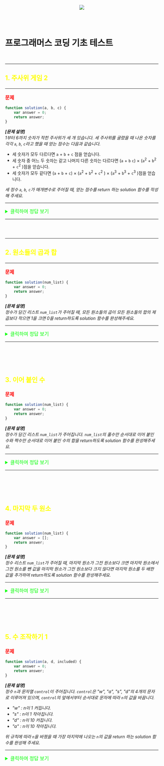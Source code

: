 <p align="center">
  <img src="https://file.newswire.co.kr/data/datafile2/thumb_640/2022/07/1994211446_20220703180818_7260737807.jpg">
</p>
<br /><br />

# 프로그래머스 코딩 기초 테스트

<br />

---
## <p style="color:yellow;">1. 주사위 게임 2</p>
---
**<p style="color:red; font-size:16px;">문제</p>**

```javascript
function solution(a, b, c) {
    var answer = 0;
    return answer;
}
```

__*[문제 설명]*__<br />
*1부터 6까지 숫자가 적힌 주사위가 세 개 있습니다. 세 주사위를 굴렸을 때 나온 숫자를 각각 `a`, `b`, `c`라고 했을 때 얻는 점수는 다음과 같습니다.*
<br />

+ 세 숫자가 모두 다르다면 `a` + `b` + `c` 점을 얻습니다.<br />
+ 세 숫자 중 어느 두 숫자는 같고 나머지 다른 숫자는 다르다면 (`a` + `b` `c`) × (`a`<sup>2</sup> + `b`<sup>2</sup> + `c`<sup>2</sup> )점을 얻습니다.<br />
+ 세 숫자가 모두 같다면 (`a` + `b` + `c`) × (`a`<sup>2</sup> + `b`<sup>2</sup> + `c`<sup>2</sup> ) × (`a`<sup>3</sup> + `b`<sup>3</sup> + `c`<sup>3</sup> )점을 얻습니다.<br />

*세 정수 `a`, `b`, `c`가 매개변수로 주어질 때, 얻는 점수를 return 하는 solution 함수를 작성해 주세요.*<br />


---

<details>
<summary style="color:lime; font-size:16px;">클릭하여 정답 보기</summary>
<div markdown="1"><br />

```javascript
function solution(a, b, c) {
    let answer = 0;
    // 조건문으로 문제의 경우 작성
    if (a === b && b === c) {
        answer = (a + b + c) * (a ** 2 + b ** 2 + c ** 2) * (a ** 3 + b ** 3 + c ** 3);
    } else if (a === b || a === c || b === c) {
        answer = (a + b + c) * (a ** 2 + b ** 2 + c ** 2);
    } else {
        answer = a + b + c;
    }
    return answer;
}
```
**<span style="font-size:20px; color:tomato">🧐 공부한 것 정리</span>**

>조건문에서 순서에 따라 값이 달라지는 걸 알았다
조건문의 순서를 어떻게 짤지 논리적으로 생각해야한다

</div>
</details>


---

<br /><br />

---
## <p style="color:yellow;">2. 원소들의 곱과 합</p>
---

**<p style="color:red; font-size:16px;">문제</p>**

```javascript
function solution(num_list) {
    var answer = 0;
    return answer;
}
```

__*[문제 설명]*__<br />
*정수가 담긴 리스트 `num_list`가 주어질 때, 모든 원소들의 곱이 모든 원소들의 합의 제곱보다 작으면 1을 크면 0을 return하도록 solution 함수를 완성해주세요.*


---

<details>
<summary style="color:lime; font-size:16px;">클릭하여 정답 보기</summary>
<div markdown="1">

```javascript
function solution(num_list) {
    let answer = 0;
    let multiply = 1; // forEach 로 곱한 뒤 대입해야해서 값을 1로 설정 
    let sumSquared = 0;
    
    num_list.forEach(num_list => multiply *= num_list); // 모든 배열의 곱
    num_list.forEach(num_list => sumSquared += num_list); // 모든 배열의 합
    
    sumSquared = Math.pow(sumSquared, 2); // sumSquared 변수의 제곱
    
    if (multiply < sumSquared) {
        answer = 1;
    } else {
        answer = 0;
    }
    
    return answer;
}
```
**<span style="font-size:20px; color:tomato">🧐 공부한 것 정리</span>**

>`forEach()` 메서드는 주어진 함수를 배열 요소 각각에 대해 실행합니다<br />
`Math.pow()` 함수는 base^exponent 처럼 base 에 exponent를 제곱한 값을 반환합니다.

</div>
</details>


---
<br /><br />
---

## <p style="color:yellow;">3. 이어 붙인 수 </p>

**<p style="color:red; font-size:16px;">문제</p>**

```javascript
function solution(num_list) {
    var answer = 0;
    return answer;
}
```

__*[문제 설명]*__<br />
*정수가 담긴 리스트 `num_list`가 주어집니다. `num_list`의 홀수만 순서대로 이어 붙인 수와 짝수만 순서대로 이어 붙인 수의 합을 return하도록 solution 함수를 완성해주세요.*

---

<details>
<summary style="color:lime; font-size:16px;">클릭하여 정답 보기</summary>
<div markdown="1"><br />

```javascript
function solution(num_list) {

    let even = num_list.filter(number => number % 2 === 0).join('');
    let odd = num_list.filter(number => number % 2 === 1).join('');

    let answer = Number(even) + Number(odd); 
    
    return answer;
}

```
**<span style="font-size:20px; color:tomato">🧐 공부한 것 정리</span>**
>`filter()` 메서드는 주어진 함수의 테스트를 통과하는 모든 요소를 모아 새로운 배열로 반환합니다.

</div>
</details>


------
<br /><br />
---

## <p style="color:yellow;">4. 마지막 두 원소</p>

**<p style="color:red; font-size:16px;">문제</p>**

```javascript
function solution(num_list) {
    var answer = [];
    return answer;
}
```

__*[문제 설명]*__<br />
*정수 리스트 `num_list`가 주어질 때, 마지막 원소가 그전 원소보다 크면 마지막 원소에서 그전 원소를 뺀 값을 마지막 원소가 그전 원소보다 크지 않다면 마지막 원소를 두 배한 값을 추가하여 return하도록 solution 함수를 완성해주세요.*

---

<details>
<summary style="color:lime; font-size:16px;">클릭하여 정답 보기</summary>
<div markdown="1"><br />

```javascript
function solution(num_list) {
    var answer = [];
    
    let len = num_list.length;
    
    if (num_list[len-1] > num_list[len-2]) {
        num_list.push(num_list[len-1] - num_list[len-2]);
        answer = num_list;
    } else {
        num_list.push(num_list[len-1] * 2);
        answer = num_list;
    }
    return answer;
}
```
**<span style="font-size:20px; color:tomato">🧐 공부한 것 정리</span>**
>`push()` 메서드는 배열의 끝에 하나 이상의 요소를 추가하고, 배열의 새로운 길이를 반환합니다.
</div>
</details>


---
<br /><br />
---
## <p style="color:yellow;">5. 수 조작하기 1</p>

**<p style="color:red; font-size:16px;">문제</p>**

```javascript
function solution(a, d, included) {
    var answer = 0;
    return answer;
}
```

__*[문제 설명]*__<br />
*정수 `n`과 문자열 `control`이 주어집니다. `control`은 "w", "a", "s", "d"의 4개의 문자로 이루어져 있으며, `control`의 앞에서부터 순서대로 문자에 따라 `n`의 값을 바꿉니다.*<br />

* *"w" : n이 1 커집니다.*
* *"s" : n이 1 작아집니다.*
* *"d" : n이 10 커집니다.*
* *"a" : n이 10 작아집니다.*
  
*위 규칙에 따라 `n`을 바꿨을 때 가장 마지막에 나오는 `n`의 값을 return 하는 solution 함수를 완성해 주세요.*

---

<details>
<summary style="color:lime; font-size:16px;">클릭하여 정답 보기</summary>
<div markdown="1"><br />

```javascript
function solution(n, control) {
    for (let i = 0; i < control.length; i++) {
        switch(control[i]) {
            case "w" :
                n += 1;
                break;
            case "s" :
                n -= 1;
                break;
            case "d" :
                n += 10;
                break;
            case "a" :
                n -= 10;
                break;
        }
    }
    return n;
}
```
**<span style="font-size:20px; color:tomato">🧐 공부한 것 정리</span>**
>switch 문은 특정 값에 대한 여러 가지 경우(case)에 따라 다른 코드 블록을 실행하는 조건문입니다. <br /> 이는 일련의 값들 중 하나가 변수나 표현식으로 주어졌을 때, 해당 값이 어떤 경우(case)에 해당하는지 판별하고 해당하는 코드 블록을 실행합니다.

>해당 조건에 맞는 case를 구분해서 수행하는 제어문입니다.
<br />
```
switch문

let 변수 = 초기값;

switch (조건을 체크할 변수) {
    case 값1: 코드1;
        //조건을 체크할 변수가 값1을 가지면 실행
    break;
    case 값2: 코드2;
        //조건을 체크할 변수가 값2을 가지면 실행
    break;
    case 값3: 코드3;
        //조건을 체크할 변수가 값3을 가지면 실행
    break;
    case 값4: 코드4;
    break;
default;
    //해당되는 값을 가지고 있지 않을 경우 실행
}
```
</div>
</details>


---